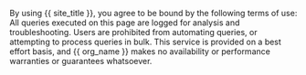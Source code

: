 By using {{ site_title }}, you agree to be bound by the following terms of use: All queries executed on this page are logged for analysis and troubleshooting. Users are prohibited from automating queries, or attempting to process queries in bulk. This service is provided on a best effort basis, and {{ org_name }} makes no availability or performance warranties or guarantees whatsoever.

